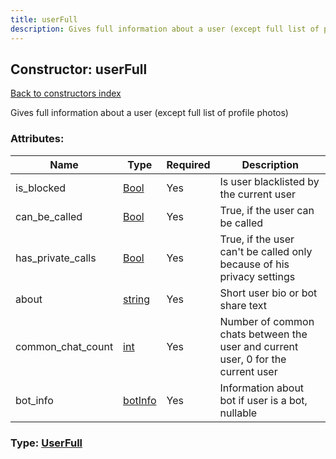 ```yaml
---
title: userFull
description: Gives full information about a user (except full list of profile photos)
---
```

## Constructor: userFull  
[Back to constructors index](index.md)



Gives full information about a user (except full list of profile photos)

### Attributes:

| Name     |    Type       | Required | Description |
|----------|---------------|----------|-------------|
|is\_blocked|[Bool](../types/Bool.md) | Yes|Is user blacklisted by the current user|
|can\_be\_called|[Bool](../types/Bool.md) | Yes|True, if the user can be called|
|has\_private\_calls|[Bool](../types/Bool.md) | Yes|True, if the user can't be called only because of his privacy settings|
|about|[string](../types/string.md) | Yes|Short user bio or bot share text|
|common\_chat\_count|[int](../types/int.md) | Yes|Number of common chats between the user and current user, 0 for the current user|
|bot\_info|[botInfo](../types/botInfo.md) | Yes|Information about bot if user is a bot, nullable|



### Type: [UserFull](../types/UserFull.md)


